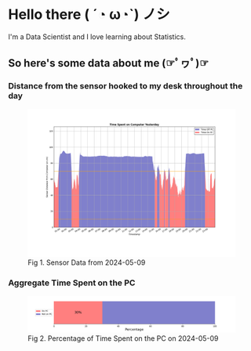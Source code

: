 
# Hello there ( ´◔ ω◔`) ノシ

I'm a Data Scientist and I love learning about Statistics.

## So here's some data about me (☞ﾟヮﾟ)☞


### Distance from the sensor hooked to my desk throughout the day
<figure>
  <picture>
    <source media="(prefers-color-scheme: dark)" srcset="Pi/readme/graphs/lineplot/dark-plot-2024-05-09.png">
    <source media="(prefers-color-scheme: light)" srcset="Pi/readme/graphs/lineplot/light-plot-2024-05-09.png">
    <img alt="Shows a black logo in light color mode and a white one in dark color mode." src="Pi/readme/graphs/lineplot/light-plot-2024-05-09.png">
  </picture>
  <figcaption>Fig 1. Sensor Data from 2024-05-09</figcaption>
</figure>



### Aggregate Time Spent on the PC
<figure>
  <picture>
    <source media="(prefers-color-scheme: dark)" srcset="Pi/readme/graphs/barplot/dark-plot-2024-05-09.png">
    <source media="(prefers-color-scheme: light)" srcset="Pi/readme/graphs/barplot/light-plot-2024-05-09.png">
    <img alt="Shows a black logo in light color mode and a white one in dark color mode." src="Pi/readme/graphs/barplot/light-plot-2024-05-09.png">
  </picture>
  <figcaption>Fig 2. Percentage of Time Spent on the PC on 2024-05-09</figcaption>
</figure>
